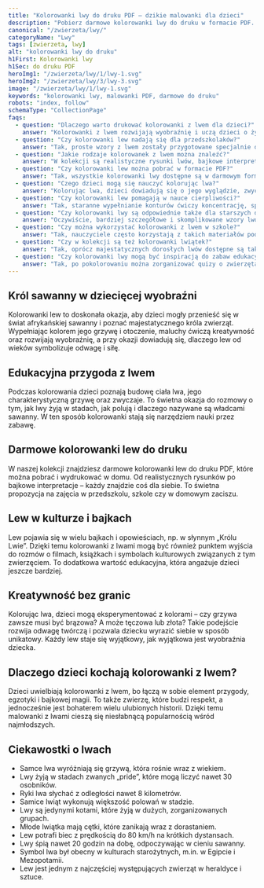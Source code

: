 ```yaml
---
title: "Kolorowanki lwy do druku PDF – dzikie malowanki dla dzieci"
description: "Pobierz darmowe kolorowanki lwy do druku w formacie PDF. Lew – król sawanny, edukacyjne i bajkowe malowanki dla dzieci."
canonical: "/zwierzeta/lwy/"
categoryName: "Lwy"
tags: [zwierzeta, lwy]
alt: "kolorowanki lwy do druku"
h1First: Kolorowanki lwy
h1Sec: do druku PDF
heroImg1: "/zwierzeta/lwy/1/lwy-1.svg"
heroImg2: "/zwierzeta/lwy/3/lwy-3.svg"
image: "/zwierzeta/lwy/1/lwy-1.svg"
keywords: "kolorowanki lwy, malowanki PDF, darmowe do druku"
robots: "index, follow"
schemaType: "CollectionPage"
faqs:
  - question: "Dlaczego warto drukować kolorowanki z lwem dla dzieci?"
    answer: "Kolorowanki z lwem rozwijają wyobraźnię i uczą dzieci o życiu na sawannie. Dzięki nim maluchy poznają symbol odwagi i siły w formie zabawy."
  - question: "Czy kolorowanki lew nadają się dla przedszkolaków?"
    answer: "Tak, proste wzory z lwem zostały przygotowane specjalnie dla najmłodszych dzieci, aby ćwiczyły sprawność manualną i koncentrację."
  - question: "Jakie rodzaje kolorowanek z lwem można znaleźć?"
    answer: "W kolekcji są realistyczne rysunki lwów, bajkowe interpretacje oraz malowanki inspirowane filmami, takimi jak Król Lew."
  - question: "Czy kolorowanki lew można pobrać w formacie PDF?"
    answer: "Tak, wszystkie kolorowanki lwy dostępne są w darmowym formacie PDF do pobrania i wydrukowania w domu."
  - question: "Czego dzieci mogą się nauczyć kolorując lwa?"
    answer: "Kolorując lwa, dzieci dowiadują się o jego wyglądzie, zwyczajach i życiu w stadzie, co rozwija wiedzę przyrodniczą w atrakcyjny sposób."
  - question: "Czy kolorowanki lew pomagają w nauce cierpliwości?"
    answer: "Tak, staranne wypełnianie konturów ćwiczy koncentrację, spokój i wytrwałość, co pozytywnie wpływa na rozwój dziecka."
  - question: "Czy kolorowanki lwy są odpowiednie także dla starszych dzieci?"
    answer: "Oczywiście, bardziej szczegółowe i skomplikowane wzory lwów świetnie sprawdzą się dla starszych dzieci, które lubią wyzwania."
  - question: "Czy można wykorzystać kolorowanki z lwem w szkole?"
    answer: "Tak, nauczyciele często korzystają z takich materiałów podczas lekcji przyrody czy plastyki, aby w ciekawy sposób uczyć o zwierzętach."
  - question: "Czy w kolekcji są też kolorowanki lwiątek?"
    answer: "Tak, oprócz majestatycznych dorosłych lwów dostępne są także urocze obrazki przedstawiające małe lwiątka."
  - question: "Czy kolorowanki lwy mogą być inspiracją do zabaw edukacyjnych?"
    answer: "Tak, po pokolorowaniu można zorganizować quizy o zwierzętach sawanny, opowiadania o Królu Lwie czy własne historie z lwami w roli głównej."
---
```

## Król sawanny w dziecięcej wyobraźni
Kolorowanki lew to doskonała okazja, aby dzieci mogły przenieść się w świat afrykańskiej sawanny i poznać majestatycznego króla zwierząt. Wypełniając kolorem jego grzywę i otoczenie, maluchy ćwiczą kreatywność oraz rozwijają wyobraźnię, a przy okazji dowiadują się, dlaczego lew od wieków symbolizuje odwagę i siłę.

## Edukacyjna przygoda z lwem
Podczas kolorowania dzieci poznają budowę ciała lwa, jego charakterystyczną grzywę oraz zwyczaje. To świetna okazja do rozmowy o tym, jak lwy żyją w stadach, jak polują i dlaczego nazywane są władcami sawanny. W ten sposób kolorowanki stają się narzędziem nauki przez zabawę.

## Darmowe kolorowanki lew do druku
W naszej kolekcji znajdziesz darmowe kolorowanki lew do druku PDF, które można pobrać i wydrukować w domu. Od realistycznych rysunków po bajkowe interpretacje – każdy znajdzie coś dla siebie. To świetna propozycja na zajęcia w przedszkolu, szkole czy w domowym zaciszu.

## Lew w kulturze i bajkach
Lew pojawia się w wielu bajkach i opowieściach, np. w słynnym „Królu Lwie”. Dzięki temu kolorowanki z lwami mogą być również punktem wyjścia do rozmów o filmach, książkach i symbolach kulturowych związanych z tym zwierzęciem. To dodatkowa wartość edukacyjna, która angażuje dzieci jeszcze bardziej.

## Kreatywność bez granic
Kolorując lwa, dzieci mogą eksperymentować z kolorami – czy grzywa zawsze musi być brązowa? A może tęczowa lub złota? Takie podejście rozwija odwagę twórczą i pozwala dziecku wyrazić siebie w sposób unikatowy. Każdy lew staje się wyjątkowy, jak wyjątkowa jest wyobraźnia dziecka.

## Dlaczego dzieci kochają kolorowanki z lwem?
Dzieci uwielbiają kolorowanki z lwem, bo łączą w sobie element przygody, egzotyki i bajkowej magii. To także zwierzę, które budzi respekt, a jednocześnie jest bohaterem wielu ulubionych historii. Dzięki temu malowanki z lwami cieszą się niesłabnącą popularnością wśród najmłodszych.

## Ciekawostki o lwach
<ul class="grid grid-cols-1 mb-3 sm:grid-cols-2 md:grid-cols-3 lg:grid-cols-5 gap-x-6 gap-y-3 text-center text-base md:text-lg font-light max-w-6xl mx-auto">
<li class="bg-none text-black p-2 flex items-center justify-center font-medium rounded border-4 border-dotted border-yellow-500">Samce lwa wyróżniają się grzywą, która rośnie wraz z wiekiem.</li>
<li class="bg-none text-black p-2 flex items-center justify-center font-medium rounded border-4 border-dotted border-orange-500">Lwy żyją w stadach zwanych „pride”, które mogą liczyć nawet 30 osobników.</li>
<li class="bg-none text-black p-2 flex items-center justify-center font-medium rounded border-4 border-dotted border-red-500">Ryki lwa słychać z odległości nawet 8 kilometrów.</li>
<li class="bg-none text-black p-2 flex items-center justify-center font-medium rounded border-4 border-dotted border-green-500">Samice lwiąt wykonują większość polowań w stadzie.</li>
<li class="bg-none text-black p-2 flex items-center justify-center font-medium rounded border-4 border-dotted border-blue-500">Lwy są jedynymi kotami, które żyją w dużych, zorganizowanych grupach.</li>
<li class="bg-none text-black p-2 flex items-center justify-center font-medium rounded border-4 border-dotted border-purple-500">Młode lwiątka mają cętki, które zanikają wraz z dorastaniem.</li>
<li class="bg-none text-black p-2 flex items-center justify-center font-medium rounded border-4 border-dotted border-pink-500">Lew potrafi biec z prędkością do 80 km/h na krótkich dystansach.</li>
<li class="bg-none text-black p-2 flex items-center justify-center font-medium rounded border-4 border-dotted border-teal-500">Lwy śpią nawet 20 godzin na dobę, odpoczywając w cieniu sawanny.</li>
<li class="bg-none text-black p-2 flex items-center justify-center font-medium rounded border-4 border-dotted border-indigo-500">Symbol lwa był obecny w kulturach starożytnych, m.in. w Egipcie i Mezopotamii.</li>
<li class="bg-none text-black p-2 flex items-center justify-center font-medium rounded border-4 border-dotted border-gray-500">Lew jest jednym z najczęściej występujących zwierząt w heraldyce i sztuce.</li>
</ul>
